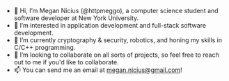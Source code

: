 - 👋 Hi, I’m Megan Nicius (@httpmeggo), a computer science student and software developer at New York University.
- 👀 I’m interested in application development and full-stack software development.
- 🌱 I’m currently cryptography & security, robotics, and honing my skills in C/C++ programming.
- 💞️ I’m looking to collaborate on all sorts of projects, so feel free to reach out to me if you'd like to collaborate.
- 📫 You can send me an email at megan.nicius@gmail.com!

<!---
httpmeggo/httpmeggo is a ✨ special ✨ repository because its `README.md` (this file) appears on your GitHub profile.
You can click the Preview link to take a look at your changes.
--->
